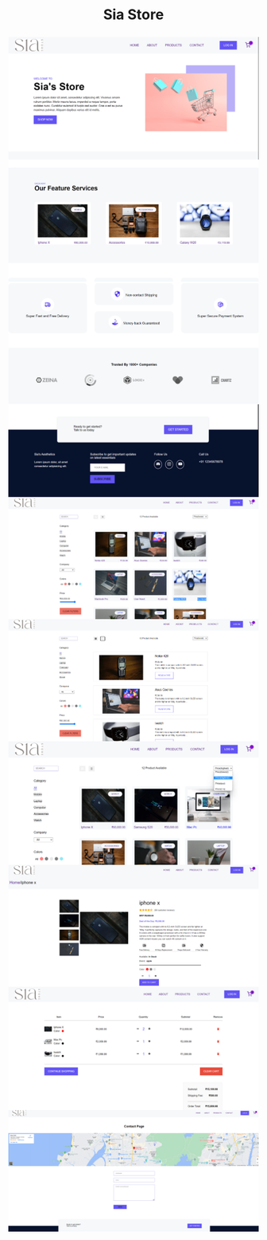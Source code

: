 # <p align="center"> Sia Store </p>
<img src="assests\1pic.png" align="center"></img>
<img src="assests\2nd.png" align="center"></img>
<img src="assests\3rd.png" align="center"></img>
<img src="assests\4th.png" align="center"></img>
<img src="assests\6th.png" align="center"></img>
<img src="assests\7th.png" align="center"></img>
<img src="assests\8th.png" align="center"></img>
<img src="assests\9th.png" align="center"></img>
<img src="assests\10th.png" align="center"></img>
<img src="assests\12th.png" align="center"></img>
